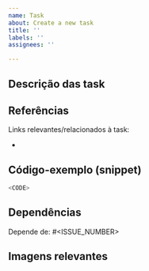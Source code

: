 ```yaml
---
name: Task
about: Create a new task
title: ''
labels: ''
assignees: ''

---
```


## Descrição das task

<!-- Descreva o que o dev deve fazer para completar a task. -->

## Referências

Links relevantes/relacionados à task:

<!-- Lista de quaisquer links que podem ajudar o dev a fazer a task. -->
-

<!-- Você tem uma rascunho de código que pode ajudar o dev a fazer a tarefa? -->
## Código-exemplo (snippet)

```python
<CODE>
```

<!-- Essa task depende de alguma outra? -->
## Dependências

Depende de: #<ISSUE_NUMBER>

<!-- Caso não tenha nenhuma imagem a anexar, remover -->
## Imagens relevantes
